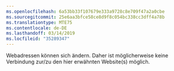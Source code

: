 ```yaml
---
ms.openlocfilehash: 6a53bb33f107679e333a9728c8e709f47a2a0cbe
ms.sourcegitcommit: 25e6aa3bfce58ce8d9f8c054bc338cc3dff4a78b
ms.translationtype: MTE75
ms.contentlocale: de-DE
ms.lasthandoff: 03/14/2019
ms.locfileid: "35289347"
---
```

Webadressen können sich ändern. Daher ist möglicherweise keine Verbindung zur/zu den hier erwähnten Website(s) möglich.